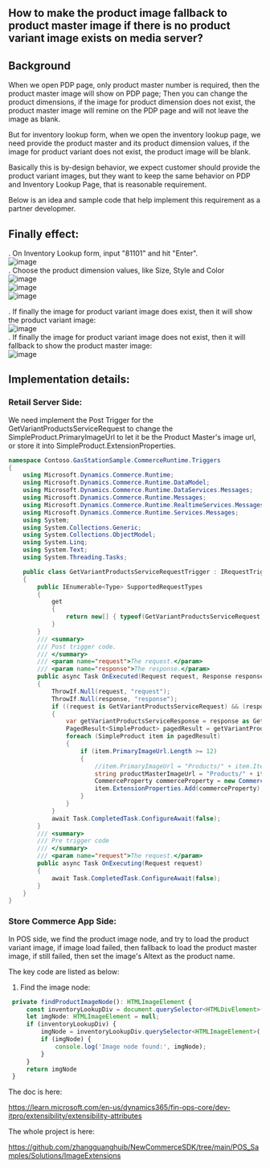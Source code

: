 ## How to make the product image fallback to product master image if there is no product variant image exists on media server?

## Background 
When we open PDP page, only product master number is required, then the product master image will show on PDP page; Then you can change the product dimensions,  if the image for product dimension does not exist, the product master image will remine on the PDP page and will not leave the image as blank.

But for inventory lookup form,  when we open the inventory lookup page, we need provide the product master and its product dimension values,  if the image for product variant does not exist, the product image will be blank.

Basically this is by-design behavior, we expect customer should provide the product variant images,  but they want to keep the same behavior on PDP and Inventory Lookup Page,  that is reasonable requirement.

Below is an idea and sample code that help implement this requirement as a partner developmer.

## Finally effect:
. On Inventory Lookup form,  input "81101" and hit "Enter".<br/>
  ![image](https://github.com/user-attachments/assets/919dc747-31ac-490c-bd13-e3f5e26a1fb2)<br/>
. Choose the product dimension values, like Size, Style and Color <br/>
  ![image](https://github.com/user-attachments/assets/8fdf40d1-512f-42d6-99cb-90c743943037)<br/>
  ![image](https://github.com/user-attachments/assets/9b94120b-bd41-4d60-b07d-628500642202)<br/>
  ![image](https://github.com/user-attachments/assets/5703d7bb-8690-4326-9185-6103d501e29a)

. If finally the image for product variant image does exist,  then it will show the product variant image:<br/>
  ![image](https://github.com/user-attachments/assets/9cf8f15b-4cf0-4afa-80f0-ca58f7dcfc60)<br/>
. If finally the image for product variant image does not exist,  then it will fallback to show the product master image:<br/>
  ![image](https://github.com/user-attachments/assets/b1b1437f-b8f7-4bea-a32c-2a08158d58e7)
## Implementation details:
### Retail Server Side:<br/>
We need implement the Post Trigger for the GetVariantProductsServiceRequest to change the SimpleProduct.PrimaryImageUrl to let it be the Product Master's image url, or store it into SimpleProduct.ExtensionProperties.

```csharp
namespace Contoso.GasStationSample.CommerceRuntime.Triggers
{
    using Microsoft.Dynamics.Commerce.Runtime;
    using Microsoft.Dynamics.Commerce.Runtime.DataModel;
    using Microsoft.Dynamics.Commerce.Runtime.DataServices.Messages;
    using Microsoft.Dynamics.Commerce.Runtime.Messages;
    using Microsoft.Dynamics.Commerce.Runtime.RealtimeServices.Messages;
    using Microsoft.Dynamics.Commerce.Runtime.Services.Messages;
    using System;
    using System.Collections.Generic;
    using System.Collections.ObjectModel;
    using System.Linq;
    using System.Text;
    using System.Threading.Tasks;

    public class GetVariantProductsServiceRequestTrigger : IRequestTriggerAsync
    {
        public IEnumerable<Type> SupportedRequestTypes
        {
            get
            {
                return new[] { typeof(GetVariantProductsServiceRequest) };
            }
        }
        /// <summary>
        /// Post trigger code.
        /// </summary>
        /// <param name="request">The request.</param>
        /// <param name="response">The response.</param>
        public async Task OnExecuted(Request request, Response response)
        {
            ThrowIf.Null(request, "request");
            ThrowIf.Null(response, "response");
            if ((request is GetVariantProductsServiceRequest) && (response is GetProductsServiceResponse))
            {
                var getVariantProductsServiceResponse = response as GetProductsServiceResponse;
                PagedResult<SimpleProduct> pagedResult = getVariantProductsServiceResponse.Products;
                foreach (SimpleProduct item in pagedResult)
                {
                    if (item.PrimaryImageUrl.Length >= 12)
                    {
                        //item.PrimaryImageUrl = "Products/" + item.ItemId + item.PrimaryImageUrl.Substring(item.PrimaryImageUrl.Length - 12);
                        string productMasterImageUrl = "Products/" + item.ItemId + item.PrimaryImageUrl.Substring(item.PrimaryImageUrl.Length - 12);
                        CommerceProperty commerceProperty = new CommerceProperty("ProductMasterImageUrl", productMasterImageUrl);
                        item.ExtensionProperties.Add(commerceProperty);
                    }
                }
            }
            await Task.CompletedTask.ConfigureAwait(false);
        }
        /// <summary>
        /// Pre trigger code
        /// </summary>
        /// <param name="request">The request.</param>
        public async Task OnExecuting(Request request)
        {
            await Task.CompletedTask.ConfigureAwait(false);
        }
    }
}
```
### Store Commerce App Side:<br/>
In POS side, we find the product image node, and try to load the product variant image, if image load failed, then fallback to load the product master image, if still failed, then set the image's Altext as the product name.<br/>

The key code are listed as below:<br/>
1. Find the image node:<br/>
```ts
 private findProductImageNode(): HTMLImageElement {
     const inventoryLookupDiv = document.querySelector<HTMLDivElement>('div[action="InventoryLookupView"]') as HTMLDivElement;
     let imgNode: HTMLImageElement = null;
     if (inventoryLookupDiv) {
         imgNode = inventoryLookupDiv.querySelector<HTMLImageElement>('img') as HTMLImageElement;
         if (imgNode) {
             console.log('Image node found:', imgNode);
         }
     }
     return imgNode
 }
```



The doc is here:

https://learn.microsoft.com/en-us/dynamics365/fin-ops-core/dev-itpro/extensibility/extensibility-attributes

The whole project is here:<br/>

https://github.com/zhangguanghuib/NewCommerceSDK/tree/main/POS_Samples/Solutions/ImageExtensions




